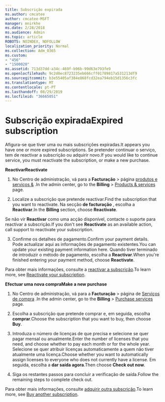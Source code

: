 ```yaml
---
title: Subscrição expirada
ms.author: cmcatee
author: cmcatee-MSFT
manager: mnirkhe
ms.date: 2/28/2018
ms.audience: Admin
ms.topic: article
ROBOTS: NOINDEX, NOFOLLOW
localization_priority: Normal
ms.collection: Adm_O365
ms.custom:
- "456"
- "1500020"
ms.assetid: 713d37dd-a34c-469f-b96b-99d63e793fe9
ms.openlocfilehash: 9c2d0ec8723235eb666cff01789817a531213df9
ms.sourcegitcommit: b3e55405af384e868fcd32ea794eb15d1356c3fc
ms.translationtype: MT
ms.contentlocale: pt-PT
ms.lasthandoff: 08/29/2019
ms.locfileid: "36665051"
---
```

# <a name="expired-subscription"></a><span data-ttu-id="f8011-102">Subscrição expirada</span><span class="sxs-lookup"><span data-stu-id="f8011-102">Expired subscription</span></span>

<span data-ttu-id="f8011-103">Afigura-se que tiver uma ou mais subscrições expiradas.</span><span class="sxs-lookup"><span data-stu-id="f8011-103">It appears you have one or more expired subscriptions.</span></span> <span data-ttu-id="f8011-104">Se pretender continuar o serviço, tem de reactivar a subscrição ou adquirir novo.</span><span class="sxs-lookup"><span data-stu-id="f8011-104">If you would like to continue service, you must reactivate the subscription, or make a new purchase.</span></span>
  
<span data-ttu-id="f8011-105">**Reactivar**</span><span class="sxs-lookup"><span data-stu-id="f8011-105">**Reactivate**</span></span>
  
1. <span data-ttu-id="f8011-106">No Centro de administração, vá para a **Facturação** \> página [produtos e serviços &](https://go.microsoft.com/fwlink/p/?linkid=842054) .</span><span class="sxs-lookup"><span data-stu-id="f8011-106">In the admin center, go to the **Billing** \> [Products & services](https://go.microsoft.com/fwlink/p/?linkid=842054) page.</span></span>

2. <span data-ttu-id="f8011-107">Localize a subscrição que pretende reactivar.</span><span class="sxs-lookup"><span data-stu-id="f8011-107">Find the subscription that you want to reactivate.</span></span> <span data-ttu-id="f8011-108">Na secção **de facturação** , escolha a **Reactivar**.</span><span class="sxs-lookup"><span data-stu-id="f8011-108">In the **Billing** section, choose **Reactivate**.</span></span>

<span data-ttu-id="f8011-109">Se não vir **Reactivar** como uma acção disponível, contacte o suporte para reactivar a subscrição.</span><span class="sxs-lookup"><span data-stu-id="f8011-109">If you don't see **Reactivate** as an available action, call support to reactivate your subscription.</span></span>

3. <span data-ttu-id="f8011-110">Confirme os detalhes de pagamento.</span><span class="sxs-lookup"><span data-stu-id="f8011-110">Confirm your payment details.</span></span> <span data-ttu-id="f8011-111">Pode actualizar aqui as informações de pagamento existentes.</span><span class="sxs-lookup"><span data-stu-id="f8011-111">You can update your existing payment information here.</span></span> <span data-ttu-id="f8011-112">Quando tiver terminado de introduzir o método de pagamento, escolha a **Reactivar**.</span><span class="sxs-lookup"><span data-stu-id="f8011-112">When you're finished entering your payment method, choose **Reactivate**.</span></span>

<span data-ttu-id="f8011-113">Para obter mais informações, consulte a [reactivar a subscrição](https://docs.microsoft.com/office365/admin/subscriptions-and-billing/reactivate-your-subscription).</span><span class="sxs-lookup"><span data-stu-id="f8011-113">To learn more, see [Reactivate your subscription](https://docs.microsoft.com/office365/admin/subscriptions-and-billing/reactivate-your-subscription).</span></span>

<span data-ttu-id="f8011-114">**Efectuar uma nova compra**</span><span class="sxs-lookup"><span data-stu-id="f8011-114">**Make a new purchase**</span></span>
  
1. <span data-ttu-id="f8011-115">No Centro de administração, vá para a **Facturação** \> página de [Serviços de compra](https://go.microsoft.com/fwlink/p/?linkid=868433) .</span><span class="sxs-lookup"><span data-stu-id="f8011-115">In the admin center, go to the **Billing** \> [Purchase services](https://go.microsoft.com/fwlink/p/?linkid=868433) page.</span></span>

2. <span data-ttu-id="f8011-116">Escolha a subscrição que pretende comprar e, em seguida, escolha **comprar**.</span><span class="sxs-lookup"><span data-stu-id="f8011-116">Choose the subscription that you want to buy, then choose **Buy**.</span></span>

3. <span data-ttu-id="f8011-117">Introduza o número de licenças de que precisa e selecione se quer pagar mensal ou anualmente.</span><span class="sxs-lookup"><span data-stu-id="f8011-117">Enter the number of licenses that you need, and choose whether to pay each month or for the whole year.</span></span> <span data-ttu-id="f8011-118">Selecione se quer atribuir licenças automaticamente a quem não tiver atualmente uma licença.</span><span class="sxs-lookup"><span data-stu-id="f8011-118">Choose whether you want to automatically assign licenses to everyone who does not currently have a license.</span></span> <span data-ttu-id="f8011-119">Em seguida, escolha a **dar saída agora**.</span><span class="sxs-lookup"><span data-stu-id="f8011-119">Then choose **Check out now**.</span></span>

4. <span data-ttu-id="f8011-120">Siga os restantes passos para concluir a verificação de saída.</span><span class="sxs-lookup"><span data-stu-id="f8011-120">Follow the remaining steps to complete check out.</span></span>

<span data-ttu-id="f8011-121">Para obter mais informações, consulte [adquirir outra subscrição](https://docs.microsoft.com/office365/admin/subscriptions-and-billing/buy-another-subscription).</span><span class="sxs-lookup"><span data-stu-id="f8011-121">To learn more, see [Buy another subscription](https://docs.microsoft.com/office365/admin/subscriptions-and-billing/buy-another-subscription).</span></span>